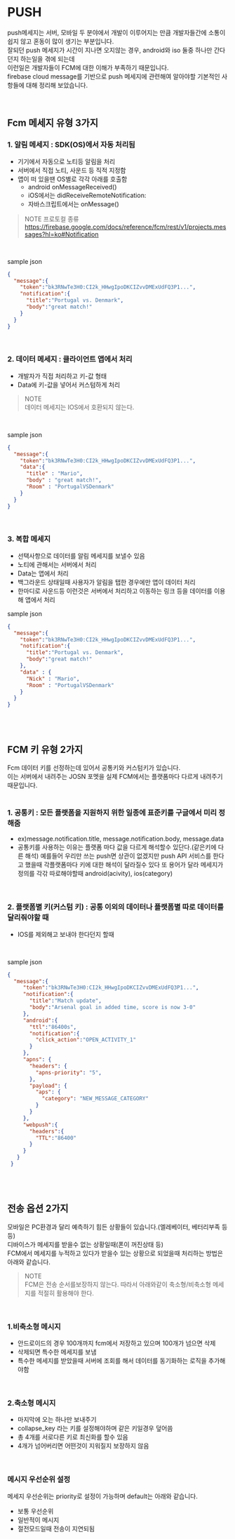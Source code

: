 # PUSH
push메세지는 서버, 모바일 두 분야에서 개발이 이루어지는 만큼 개발자들간에 소통이 쉽지 않고 혼동이 많이 생기는 부분입니다. <br> 
잘되던 push 메세지가 시간이 지나면 오지않는 경우,  android와 iso 둘중 하나만 간다던지 하는일을 겪에 되는데<br>
이런일은 개발자들이 FCM에 대한 이해가 부족하기 때문입니다.<br>
firebase cloud message를 기반으로 push 메세지에 관련해여 알아야할 기본적인 사항들에 대해 정리해 보았습니다.<br>

<br>

## Fcm 메세지 유형 3가지
### 1. 알림 메세지 : SDK(OS)에서 자동 처리됨
 - 기기에서 자동으로 노티등 알림을 처리
 - 서버에서 직접 노티, 사운드 등 직적 지정함
 - 앱이 떠 있을땐 OS별로 각각 아래를 호출함
   - android onMessageReceived()
   -  iOS에서는 didReceiveRemoteNotification:
   -  자바스크립트에서는 onMessage()  
>  NOTE 프로토컬 종류<br> https://firebase.google.com/docs/reference/fcm/rest/v1/projects.messages?hl=ko#Notification
<br>

sample json
```json
{
  "message":{
    "token":"bk3RNwTe3H0:CI2k_HHwgIpoDKCIZvvDMExUdFQ3P1...",
    "notification":{
      "title":"Portugal vs. Denmark",
      "body":"great match!"
    }
  }
}
```
<br>

### 2. 데이터 메세지 : 클라이언트 앱에서 처리
 - 개발자가 직접 처리하고 키-값 형태
 - Data에 키-값을 넣어서 커스텀하게 처리
> NOTE <br> 데이터 메세지는 IOS에서 호환되지 않는다.
<br>

sample json
```json 
{
  "message":{
    "token":"bk3RNwTe3H0:CI2k_HHwgIpoDKCIZvvDMExUdFQ3P1...",
    "data":{
      "title" : "Mario",
      "body" : "great match!",
      "Room" : "PortugalVSDenmark"
    }
  }
}
```
<br>

### 3. 복합 메세지
 - 선택사항으로 데이터를 알림 메세지를 보낼수 있음
 - 노티에 관해서는 서버에서 처리
 - Data는 앱에서 처리
 - 백그라운드 상태일때 사용자가 알림을 탭한 경우에만 앱이 데이터 처리
 - 한마디로 사운드등 이런것은 서버에서 처리하고 이동하는 링크 등을 데이터를 이용해 앱에서 처리

sample json
```json
{
  "message":{
    "token":"bk3RNwTe3H0:CI2k_HHwgIpoDKCIZvvDMExUdFQ3P1...",
    "notification":{
      "title":"Portugal vs. Denmark",
      "body":"great match!"
    },
    "data" : {
      "Nick" : "Mario",
      "Room" : "PortugalVSDenmark"
    }
  }
}
```
<br>
<br>

## FCM 키 유형 2가지
Fcm 데이터 키를 선정하는데 있어서 공통키와 커스텀키가 있습니다.<br>
이는 서버에서 내려주는 JOSN 포멧을 실제 FCM에서는 플랫폼마다 다르게 내려주기 때문입니다.<br>
<br>

### 1. 공통키 : 모든 플랫폼을 지원하지 위한 일종에 표준키를 구글에서 미리 정해줌
 - ex)message.notification.title, message.notification.body, message.data
 - 공통키를 사용하는 이유는 플랫폼 마다 값을 다르게 해석할수 있단다.(같은키에 다른 해석)
   예를들어 우리만 쓰는 push면 상관이 없겠지만 push API 서비스를 한다고 했을때 각플랫폼마다
   키에 대한 해석이 달라질수 있다
   또 용어가 달라 메세지가 정의를 각갂 따로해야할때 android(acivity), ios(category)
<br>

### 2. 플랫폼별 키(커스텀 키) : 공통 이외의 데이터나 플랫폼별 따로 데이터를 달리줘야할 때
 - IOS를 제외해고 보내야 한다던지 할때
<br>

sample json
```json 
{
  "message":{
     "token":"bk3RNwTe3H0:CI2k_HHwgIpoDKCIZvvDMExUdFQ3P1...",
     "notification":{
       "title":"Match update",
       "body":"Arsenal goal in added time, score is now 3-0"
     },
     "android":{
       "ttl":"86400s",
       "notification":{
         "click_action":"OPEN_ACTIVITY_1"
       }
     },
     "apns": {
       "headers": {
         "apns-priority": "5",
       },
       "payload": {
         "aps": {
           "category": "NEW_MESSAGE_CATEGORY"
         }
       }
     },
     "webpush":{
       "headers":{
         "TTL":"86400"
       }
     }
   }
 }
```
<br>
<br>

## 전송 옵션 2가지
 모바일은 PC환경과 달리 예측하기 힘든 상황들이 있습니다.(엘레베이터, 베터리부족 등등)<br>
 디바이스가 메세지를 받을수 없는 상황일때(폰이 꺼진상태 등)<br>
 FCM에서 메세지를 누적하고 있다가 받을수 있는 상황으로 되었을때 처리하는 방법은 아래와 같습니다.<br>
 > NOTE <br> FCM은 전송 순서를보장하지 않는다. 따라서 아래와같이 축소형/비축소형 메세지를 적절히 활용해야 한다.
<br>

### 1.비축소형 메시지
  - 안드로이드의 경우 100개까지 fcm에서 저장하고 있으며 100개가 넘으면 삭제
  - 삭제되면 특수한 메세지를 보냄
  - 특수한 메세지를 받았을때 서버에 조회를 해서 데이터를 동기화하는 로직을 추가해야함
<br>

### 2.축소형 메시지
 - 마지막에 오는 하나만 보내주기
 - collapse_key 라는 키를 설정해야하며 같은 키일경우 덮어씀 
 - 총 4개를 서로다른 키로 최신화를 할수 있음
 - 4개가 넘어버리면 어떤것이 지워질지 보장하지 않음
<br>

### 메시지 우선순위 설정
메세지 우선순위는 priority로 설정이 가능하며 default는 아래와 같습니다.
 - 보통 우선순위
 - 일반적이 메시지
 - 절전모드일때 전송이 지연되됨
